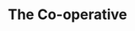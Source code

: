---
title: "The Co-operative"
url: /darlington/the-co-operative-fulthorpe-avenue/
shop: supermarket
---
